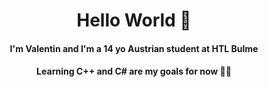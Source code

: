 # <div align="center">Hello World 👋</div>

#### <div align="center">I'm Valentin and I'm a 14 yo Austrian student at HTL Bulme</div>
#### <div align="center">Learning C++ and C# are my goals for now 👨‍💻</div>

